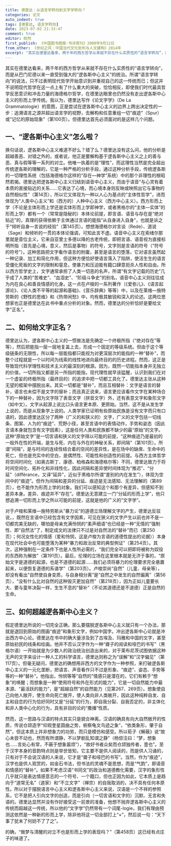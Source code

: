 ```yaml
---
title: 德里达：从语言学转向到文字学转向？
categories: 论文
auto_indent: true
tags: [德里达, 语言学转向]
date: 2023-07-02 21:33:47
comment: true
editor: 皎然
first_publish: 《中国图书商报·书评周刊》2000年9月12日
from_other: 《世纪之风：中国当代文化批判与人文建构》2014年
excerpt: "其实在德里达看来，两千年的西方哲学从来就不存在什么实质性的“语言学转向”，而是从巴门尼德以来一直受到强大的“逻各斯中心主义”的统治。所谓“语言学转向”的说法，只不过表明现代哲学开始意识到并重视自己的这一传统而已；但这并不说明现代哲学在这一点上有了什么重大的突破，恰恰相反，即使我们时代最具哲学反思意识和冲击力量的海德格尔哲学，在德里达眼里也仍然没有走出逻各斯中心主义的形而上学传统。"
---
```

其实在德里达看来，两千年的西方哲学从来就不存在什么实质性的“语言学转向”，而是从巴门尼德以来一直受到强大的“逻各斯中心主义”的统治。所谓“语言学转向”的说法，只不过表明现代哲学开始意识到并重视自己的这一传统而已；但这并不说明现代哲学在这一点上有了什么重大的突破，恰恰相反，即使我们时代最具哲学反思意识和冲击力量的海德格尔哲学，在德里达眼里也仍然没有走出逻各斯中心主义的形而上学传统。我以为，德里达写作《论文字学》（De La Grammatologie）的意图，正是尝试在逻各斯中心主义的边界上跨出决定性的一步：追溯语言之源并超出语言学的视野，去解构和任意重组一切“痕迹”（Spur）或“记忆的原始现象”（第100页）。但德里达首先必须面对的是这样几个问题。

## 一、“逻各斯中心主义”怎么啦？
换句话说，逻各斯中心主义难道不好么？错了么？德里达没有这么问，他的分析是超越善恶、对错之外的，或者说，他正是要解构基于逻各斯中心主义之上的善与恶、真与假等等一系列的对立。他唯一执着的是“理性”，而这理性当然是完全超出传统逻各斯的理解的，它是一种严格的分析手段，通过这种分析手段，传统逻各斯的一切理性系统（包括海德格尔这样的“存在—神学”系统）中的那个非理性的根昭然若揭。德里达把逻各斯中心主义归结到语音中心主义，而由于语音“与心灵有着本质的直接贴近的关系……它表达了心境，而心境本身则反映或映照出它与事物的自然相似性”（第14页），所以它又体现为一种以人心为基点的“主体性哲学”，进而体现为“人类中心主义”和（西方的）人种中心主义（西方中心主义）。西方形而上学（不论是主体形而上学还是实体形而上学即神学，或者黑格尔的“主体—实体”的形而上学）都有一个（常常是隐秘的）本体论前提，即言语、语音与存在是“绝对贴近”的，真理的获得依赖于主体通过言语的能指“从自身进入自身”，也就是诉之于“倾听自身—言说的经验”（第145页）。想想海德格尔对言谈（Rede）、道说（Sage）和倾听的一贯的本体论强调，可知此言不虚。语音中心主义在索绪尔那里就是音位主义，它来自亚里士多德以降的古老传统，即把言语、语音视为直接标明所指（首先是心境，意义，然后是事物）的符号，文字则是言语的符号（“符号的符号”）。这种思路把文字看作语言的附庸，甚至是语言的堕落，它对语言虽然起一种记录、加工和简化作用，但这种方便恰好使语言落入了陷阱，使活生生的语言受僵化死板的文字的限制和窒息，使暴力和压迫能有籍口肆意扼杀人性和自由。所以西方哲学史上，文字通常承担了人类一切恶的名声，所谓“有文字记载的历史”几乎成了人类的“苦难史”、“血泪史”、“阶级斗争史”的别名，语音中心主义则往往成为内在良心和善良情感的化身。这一点在卢梭的一系列著作（《爱弥儿》、《语言起源论》、《论人类不平等的起源和基础》、《音乐辞典》等等）中，以及在莱维—施特劳斯的《野性的思维》和《热带闲愁》中，均有极其敏锐和深入的论述。这两位思想家也正是德里达在此书中重点分析的对象。然而，德里达的分析恰好是要给文字“正名”。

## 二、如何给文字正名？
德里达认为，逻各斯中心主义的一惯做法是先确定一个终极所指（“绝对存在”等等），然后把能指一层一层地复盖上去，形成一个固定的等级系统。但由于这个等级链条的无限性，所以每一层能指都只能视为对更深层次的能指的一种“替补”，而整个过程就是一个以时间为线索的线性地进向最终目的的历史进程。然而，这正是导致现代科学理性和技术主义的最深刻的根源。因为，既然一切能指本身并无独立的价值，一切所指又都是另一所指的能指，现代理性就早该猛醒，认识到我们在对一个虚妄的终极所指（最终目的）的追求中把一切都工具化了。德里达主张从这种无望的框架中摆脱出来。其实一切都是“替补”，而且互相替补：文字是语言的替补，语言也未偿不是文字的替补；而且真正说来，语言更应该看作文字在某种场合下的一种替补，因为文字除了表音文字（拼音文字）外，还有表意文字和象形文字（如中文）。文字从起源上说比口头语言更本原、更原始。当然，这不是从发生学上说的，而是从现象学上说的。人类学家已证明有些原始民族是没有文字而只有口语的，因此德里达区分了两种（广义的和狭义的）文字，广义的文字包括一切线条、图案、人为的“痕迹”、荒野小径，甚至言语中的表情动作，手势和姿态（因此言语本身就包含有文字因素），这是任何人类和民族都不缺少的最“原始”的文字。这种“原始文字”是一切言语和狭义的文字得以可能的前提，“这种痕迹乃是最初的一般外在性的开端，是生与死、内在与外在的神秘关系，即间隔”（第101页）。所谓“间隔”，是与时间的连续性结合着的空间的差异性，是在场中的缺席、生命中的死亡，但也是充实中的空白，是偶然性、可能性和创造性的前提。与西方主体哲学将空间时间化（如奥古斯丁、康德、柏格森和海德格尔等）不同，德里达致力于将时间空间化、拓朴化和非线性化，因此间隔和差异使时间体现为“推迟”、“分延”（différance，又译“延异”，近似于黑格尔所谓“差别的内在发生”），体现为空间中的“痕迹”。但作为间隔和差异的分延、痕迹是无法感知、无法理解的（第89页），也不能作为形而上学的对象。我们可以感知这个和那个有差异，但感知不到差异本身。差异、痕迹并不“存在”。德里达无意建立一门“分延的形而上学”，他只想追溯一切形而上学之所以可能的前提，这就是他的广义的“文字学”。

对于卢梭和莱维—施特劳斯从“暴力论”的道德立场理解文字的产生，德里达反驳说，，既然在言语中已经包含有文字因素，可见在狭义的文字产生以前也并不是一切都完美无缺的，哪怕是母亲充满怜悯的“柔声细语”也已经是一种“无情的”强制性、即“自然法”了，制定成文的法律只不过是对自然法的“替补”而已（第250页）；何况女性化的情感（爱和怜悯，这是卢梭为言语的道德性提出的论据））本身在现代社会中也可能堕落为某种“暴力和政治反常的典型例证”（第254页）。其次，这种强制在一定条件下也是人性所必需的，“我们完全可以把即将被称为奴役的东西称为解放”（第191页）。最后，伦理的立场在这里根本就是无济于事的，“原始文字是道德的起源，也是不道德的起源……我们必须将暴力的伦理要求完全悬置起来，以便恢复道德的系谱学”（第203页）。卢梭崇尚“自然”（儿童、母亲等），却没有看出“自然使自身变质，与自身相分离”是“自然之中发生的自然偏离”（第56页），“没有什么比对自然的这种毁灭更加自然”（第218页），因为正如儿童要长大、要与童年决裂一样，生生不息的“替补”（不论其道德还是不道德）正是自然的生命。

## 三、如何超越逻各斯中心主义？
假定德里达所说的一切完全正确，那么要摆脱逻各斯中心主义就只有一个办法，那就是退回到原始的图画“痕迹”和象形文字，例如中国字。冲出逻各斯中心论就是冲出西方中心论。德里达在书中的确大量涉及到了古埃及、玛雅和中国的文字，甚至原始初民的线条和绘画。他并不否认汉字作为一种“聋子的阅读和哑巴的书写”（黑格尔语）一开始就是为少数人的政治统治创造出来的，对于莱布尼茨试图依据这种无声的文字来设计一种人工的科学语言，德里达则称之为“误解”和“汉字偏见”（第117页）。但毫无疑问，德里达的确想用非西方的文字作为一种参照，来打破逻各斯中心主义的一元化垄断，把语言、声音看作只不过是形象、“痕迹”、姿态、手势等等的一种“替补”。他指出，怜悯等等“自然的”情感只是潜在的，它们有赖于“想象”的唤醒；而想象是一种“使用符号和外在形式的能力”，它是一切自然能力中最本源、“最活跃的能力”，是“超越自然”的自然能力（见第267、269页）。想象使自己向他人敞开，使生命向死亡敞开，使人类向非人类敞开，因此这种纯粹自发、自主和自恋的行为恰好同时又是“分延”的行为，即自我分裂、自我否定的，非主体化和非人类中心化的行为，具有非目的论的“撒播”性质。

然而，这一思路与汉语的特点其实只是貌合神离。汉语的确具有向大自然敞开的性质，传说仓颉造字“仰观奎星圆曲之势，俯察龟文鸟迹之象”，“依类象形，肇于自然”，但这本质上并非想象力的功劳，而只是模仿和感受。所以荀子《解蔽》说“故心未尝不动也，然而有所谓静，不以梦剧乱知谓之静”（杨倞注曰：“梦，想象也……言处心有常，不蔽于想象嚣烦”），“故好书者众矣而仓颉独传者，壹也”。至于汉字本身的音韵特点则是举世皆知，它主要不是供人阅读的，而是供人习诵的，只有对于不会说汉语的人来说，它才是“聋子和哑巴的书写”。当然，作为“痕迹”，汉字也是供人观赏的，如金石书法，但书法的灵魂不是思想，而是“气韵”，即语音和情感的“替补”。如果不考虑汉语“书同文”的政治和道德教化需要，汉字的象形性几乎就只是表达情感意志的一个符号、一个籍口，但也正因为如此，它本质上是趋向于“道常无名”（道家）和“不立文字”（禅宗）的自我取消的，决不具有任何本原性。所以对于摆脱语言中心主义和逻各斯中心主义来说，汉语是一个不祥的参照系，它不是把人引向文字的创造，而是引向（一切言语和文字的）沉默、无言和失语的。德里达显然并没有作好接受这一前景的准备，他想不抛弃逻各斯中心主义的传统而超越这一传统，所以他的“文字学”仍然带有一个词尾-logie，我们有理由预测这依然是一种新的形而上学，除非他将这一切全部打上“×”，然后说一句：“天下事了犹未了何妨不了了之”。

的确，“做梦与清醒的对立不也是形而上学的表现吗？”（第458页）这已经有点庄子的味道了。
